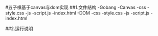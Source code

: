 #五子棋基于canvas与dom实现
##1.文件结构
    -Gobang
        -Canvas
            -css
                -style.css
            -js
                -script.js
            -index.html
        -DOM
            -css
                -style.css
            -js
                -script.js
            -index.html

##2.运行说明
